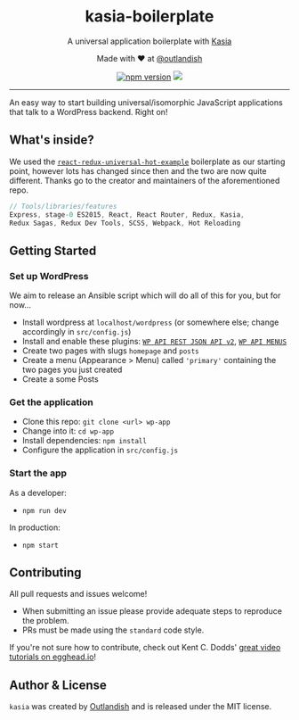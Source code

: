 <p><h1 align="center">kasia-boilerplate</h1></p>

<p align="center">
    A universal application boilerplate with 
    <a href="https://github.com/outlandishideas/kasia">
        Kasia
    </a>
</p>

<p align="center">Made with ❤ at <a href="http://www.twitter.com/outlandish">@outlandish</a></p>

<p align="center">
    <a href="http://badge.fury.io/js/kasia-boilerplate"><img alt="npm version" src="https://badge.fury.io/js/kasia-boilerplate.svg" /></a>
    <a href="http://standardjs.com/"><img src="https://img.shields.io/badge/code%20style-standard-brightgreen.svg" /></a>
</p>

<hr/>

An easy way to start building universal/isomorphic JavaScript applications that talk to a WordPress backend. Right on!

## What's inside?

We used the [`react-redux-universal-hot-example`](https://github.com/erikras/react-redux-universal-hot-example) 
boilerplate as our starting point, however lots has changed since then and the two are now quite different. 
Thanks go to the creator and maintainers of the aforementioned repo.

```js
// Tools/libraries/features
Express, stage-0 ES2015, React, React Router, Redux, Kasia, 
Redux Sagas, Redux Dev Tools, SCSS, Webpack, Hot Reloading
```

## Getting Started

### Set up WordPress

We aim to release an Ansible script which will do all of this for you, but for now...

- Install wordpress at `localhost/wordpress` (or somewhere else; change accordingly in `src/config.js`)
- Install and enable these plugins: [`WP API REST JSON API v2`](https://en-gb.wordpress.org/plugins/rest-api/), [`WP API MENUS`](https://en-gb.wordpress.org/plugins/wp-api-menus/)
- Create two pages with slugs `homepage` and `posts`
- Create a menu (Appearance > Menu) called `'primary'` containing the two pages you just created
- Create a some Posts

### Get the application

- Clone this repo: `git clone <url> wp-app`
- Change into it: `cd wp-app`
- Install dependencies: `npm install`
- Configure the application in `src/config.js`

### Start the app

As a developer:

- `npm run dev`

In production:

- `npm start`

## Contributing

All pull requests and issues welcome!

- When submitting an issue please provide adequate steps to reproduce the problem.
- PRs must be made using the `standard` code style.

If you're not sure how to contribute, check out Kent C. Dodds'
[great video tutorials on egghead.io](https://egghead.io/lessons/javascript-identifying-how-to-contribute-to-an-open-source-project-on-github)!

## Author & License

`kasia` was created by [Outlandish](https://twitter.com/outlandish) and is released under the MIT license.
